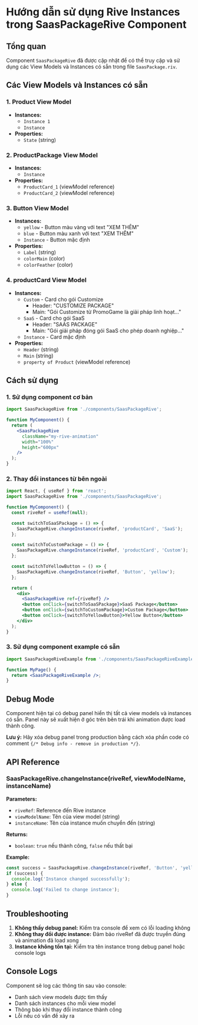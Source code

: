 # Hướng dẫn sử dụng Rive Instances trong SaasPackageRive Component

## Tổng quan

Component `SaasPackageRive` đã được cập nhật để có thể truy cập và sử dụng các View Models và Instances có sẵn trong file `SaasPackage.riv`.

## Các View Models và Instances có sẵn

### 1. Product View Model
- **Instances:**
  - `Instance 1`
  - `Instance`
- **Properties:**
  - `State` (string)

### 2. ProductPackage View Model
- **Instances:**
  - `Instance`
- **Properties:**
  - `ProductCard_1` (viewModel reference)
  - `ProductCard_2` (viewModel reference)

### 3. Button View Model
- **Instances:**
  - `yellow` - Button màu vàng với text "XEM THÊM"
  - `blue` - Button màu xanh với text "XEM THÊM"
  - `Instance` - Button mặc định
- **Properties:**
  - `Label` (string)
  - `colorMain` (color)
  - `colorFeather` (color)

### 4. productCard View Model
- **Instances:**
  - `Custom` - Card cho gói Customize
    - Header: "CUSTOMIZE PACKAGE"
    - Main: "Gói Customize từ PromoGame là giải pháp linh hoạt..."
  - `SaaS` - Card cho gói SaaS
    - Header: "SAAS PACKAGE"
    - Main: "Gói giải pháp đóng gói SaaS cho phép doanh nghiệp..."
  - `Instance` - Card mặc định
- **Properties:**
  - `Header` (string)
  - `Main` (string)
  - `property of Product` (viewModel reference)

## Cách sử dụng

### 1. Sử dụng component cơ bản
```jsx
import SaasPackageRive from './components/SaasPackageRive';

function MyComponent() {
  return (
    <SaasPackageRive 
      className="my-rive-animation"
      width="100%"
      height="600px"
    />
  );
}
```

### 2. Thay đổi instances từ bên ngoài
```jsx
import React, { useRef } from 'react';
import SaasPackageRive from './components/SaasPackageRive';

function MyComponent() {
  const riveRef = useRef(null);

  const switchToSaaSPackage = () => {
    SaasPackageRive.changeInstance(riveRef, 'productCard', 'SaaS');
  };

  const switchToCustomPackage = () => {
    SaasPackageRive.changeInstance(riveRef, 'productCard', 'Custom');
  };

  const switchToYellowButton = () => {
    SaasPackageRive.changeInstance(riveRef, 'Button', 'yellow');
  };

  return (
    <div>
      <SaasPackageRive ref={riveRef} />
      <button onClick={switchToSaaSPackage}>SaaS Package</button>
      <button onClick={switchToCustomPackage}>Custom Package</button>
      <button onClick={switchToYellowButton}>Yellow Button</button>
    </div>
  );
}
```

### 3. Sử dụng component example có sẵn
```jsx
import SaasPackageRiveExample from './components/SaasPackageRiveExample';

function MyPage() {
  return <SaasPackageRiveExample />;
}
```

## Debug Mode

Component hiện tại có debug panel hiển thị tất cả view models và instances có sẵn. Panel này sẽ xuất hiện ở góc trên bên trái khi animation được load thành công.

**Lưu ý:** Hãy xóa debug panel trong production bằng cách xóa phần code có comment `{/* Debug info - remove in production */}`.

## API Reference

### SaasPackageRive.changeInstance(riveRef, viewModelName, instanceName)

**Parameters:**
- `riveRef`: Reference đến Rive instance
- `viewModelName`: Tên của view model (string)
- `instanceName`: Tên của instance muốn chuyển đến (string)

**Returns:**
- `boolean`: `true` nếu thành công, `false` nếu thất bại

**Example:**
```javascript
const success = SaasPackageRive.changeInstance(riveRef, 'Button', 'yellow');
if (success) {
  console.log('Instance changed successfully');
} else {
  console.log('Failed to change instance');
}
```

## Troubleshooting

1. **Không thấy debug panel:** Kiểm tra console để xem có lỗi loading không
2. **Không thay đổi được instance:** Đảm bảo riveRef đã được truyền đúng và animation đã load xong
3. **Instance không tồn tại:** Kiểm tra tên instance trong debug panel hoặc console logs

## Console Logs

Component sẽ log các thông tin sau vào console:
- Danh sách view models được tìm thấy
- Danh sách instances cho mỗi view model
- Thông báo khi thay đổi instance thành công
- Lỗi nếu có vấn đề xảy ra
